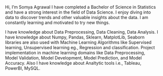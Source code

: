 Hi, I’m Somya Agrawal
I have completed a Bachelor of Science in Statistics and have a strong interest in the field of Data Science. I enjoy diving into data to discover trends and other valuable insights about the data. I am constantly learning and motivated to try new things.

I have knowledge about Data Preprocessing, Data Cleaning, Data Analysis. I have knowledge about Numpy, Pandas, Sklearn, MatplotLib, Seaborn libraries are also used with Machine Learning Algorithms like Supervised learning, Unsupervised learning eg., Regression and classification. Project implementation in machine learning domains like Data Preprocessing, Model Validation, Model Development, Model Prediction, and Model Accuracy. 
Also I have knowledge about Analtytic tools i.e., Tableau, PowerBI, MySQL.

<!---
somya161/somya161 is a ✨ special ✨ repository because its `README.md` (this file) appears on your GitHub profile.
You can click the Preview link to take a look at your changes.
--->
